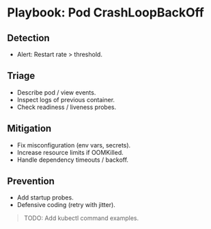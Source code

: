 # Playbook: Pod CrashLoopBackOff

## Detection
- Alert: Restart rate > threshold.

## Triage
- Describe pod / view events.
- Inspect logs of previous container.
- Check readiness / liveness probes.

## Mitigation
- Fix misconfiguration (env vars, secrets).
- Increase resource limits if OOMKilled.
- Handle dependency timeouts / backoff.

## Prevention
- Add startup probes.
- Defensive coding (retry with jitter).

> TODO: Add kubectl command examples.
